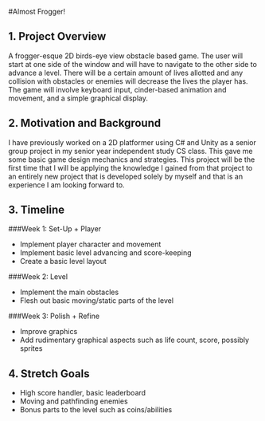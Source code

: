 #Almost Frogger!

## 1. Project Overview

A frogger-esque 2D birds-eye view obstacle based game. The user will start at one side
of the window and will have to navigate to the other side to advance a level. There will
be a certain amount of lives allotted and any collision with obstacles or enemies will
decrease the lives the player has. The game will involve keyboard input, cinder-based
animation and movement, and a simple graphical display.

## 2. Motivation and Background

I have previously worked on a 2D platformer using C# and Unity as a senior group project
in my senior year independent study CS class. This gave me some basic game design
mechanics and strategies. This project will be the first time that I will be applying the
knowledge I gained from that project to an entirely new project that is developed
solely by myself and that is an experience I am looking forward to.

## 3. Timeline

###Week 1: Set-Up + Player
* Implement player character and movement
* Implement basic level advancing and score-keeping
* Create a basic level layout

###Week 2: Level

* Implement the main obstacles
* Flesh out basic moving/static parts of the level

###Week 3: Polish + Refine

* Improve graphics
* Add rudimentary graphical aspects such as life count, score, possibly sprites

## 4. Stretch Goals

* High score handler, basic leaderboard
* Moving and pathfinding enemies
* Bonus parts to the level such as coins/abilities
